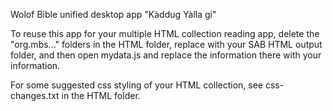 Wolof Bible unified desktop app "Kàddug Yàlla gi"

To reuse this app for your multiple HTML collection reading app, delete the "org.mbs..." folders in the HTML folder, replace with your SAB HTML output folder, and then open mydata.js and replace the information there with your information. 

For some suggested css styling of your HTML collection, see css-changes.txt in the HTML folder. 
